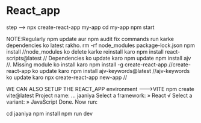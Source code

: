 # React_app
step -->  npx create-react-app my-app
cd my-app
npm start



 NOTE:Regularly npm update aur npm audit fix commands run karke dependencies ko latest rakho.
 rm -rf node_modules package-lock.json
npm install       //node_modules ko delete karke reinstall karo
npm install react-scripts@latest   // Dependencies ko update karo
npm update
npm install ajv   //. Missing module ko install karo
npm install -g create-react-app   //create-react-app ko update karo
npm install ajv-keywords@latest   //ajv-keywords ko update karo
npx create-react-app new-app  //





 WE CAN ALSO SETUP THE  REACT_APP environment   --->VITE
 npm create vite@latest
 Project name: ... jaaniya
 Select a framework: » React
√ Select a variant: » JavaScript
Done. Now run:

  cd jaaniya
  npm install
  npm run dev


  
